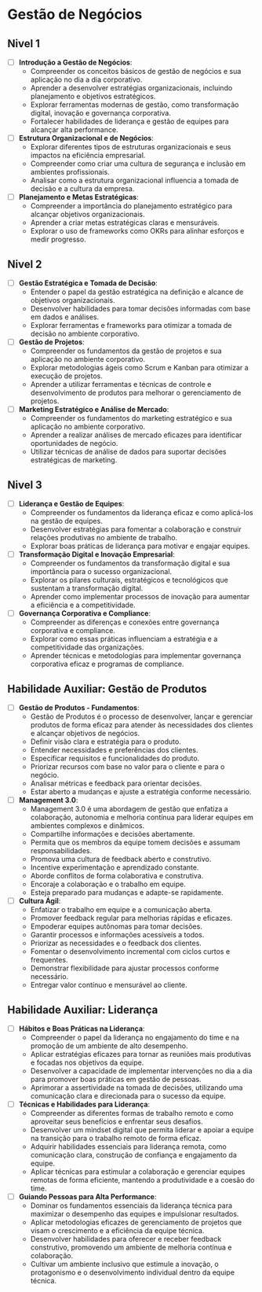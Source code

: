 # Gestão de Negócios
## Nivel 1
- [ ] **Introdução a Gestão de Negócios**:
   - Compreender os conceitos básicos de gestão de negócios e sua aplicação no dia a dia corporativo.
   - Aprender a desenvolver estratégias organizacionais, incluindo planejamento e objetivos estratégicos.
   - Explorar ferramentas modernas de gestão, como transformação digital, inovação e governança corporativa.
   - Fortalecer habilidades de liderança e gestão de equipes para alcançar alta performance.
- [ ] **Estrutura Organizacional e de Negócios**:
   - Explorar diferentes tipos de estruturas organizacionais e seus impactos na eficiência empresarial.
   - Compreender como criar uma cultura de segurança e inclusão em ambientes profissionais.
   - Analisar como a estrutura organizacional influencia a tomada de decisão e a cultura da empresa.
- [ ] **Planejamento e Metas Estratégicas**:
   - Compreender a importância do planejamento estratégico para alcançar objetivos organizacionais.
   - Aprender a criar metas estratégicas claras e mensuráveis.
   - Explorar o uso de frameworks como OKRs para alinhar esforços e medir progresso.
## Nivel 2
- [ ] **Gestão Estratégica e Tomada de Decisão**:
   - Entender o papel da gestão estratégica na definição e alcance de objetivos organizacionais.
   - Desenvolver habilidades para tomar decisões informadas com base em dados e análises.
   - Explorar ferramentas e frameworks para otimizar a tomada de decisão no ambiente corporativo.
- [ ] **Gestão de Projetos**:
   - Compreender os fundamentos da gestão de projetos e sua aplicação no ambiente corporativo.
   - Explorar metodologias ágeis como Scrum e Kanban para otimizar a execução de projetos.
   - Aprender a utilizar ferramentas e técnicas de controle e desenvolvimento de produtos para melhorar o gerenciamento de projetos.
- [ ] **Marketing Estratégico e Análise de Mercado**:
   - Compreender os fundamentos do marketing estratégico e sua aplicação no ambiente corporativo.
   - Aprender a realizar análises de mercado eficazes para identificar oportunidades de negócio.
   - Utilizar técnicas de análise de dados para suportar decisões estratégicas de marketing.
## Nivel 3
- [ ] **Liderança e Gestão de Equipes**:
   - Compreender os fundamentos da liderança eficaz e como aplicá-los na gestão de equipes.
   - Desenvolver estratégias para fomentar a colaboração e construir relações produtivas no ambiente de trabalho.
   - Explorar boas práticas de liderança para motivar e engajar equipes.
- [ ] **Transformação Digital e Inovação Empresarial**:
   - Compreender os fundamentos da transformação digital e sua importância para o sucesso organizacional.
   - Explorar os pilares culturais, estratégicos e tecnológicos que sustentam a transformação digital.
   - Aprender como implementar processos de inovação para aumentar a eficiência e a competitividade.
- [ ] **Governança Corporativa e Compliance**:
   - Compreender as diferenças e conexões entre governança corporativa e compliance.
   - Explorar como essas práticas influenciam a estratégia e a competitividade das organizações.
   - Aprender técnicas e metodologias para implementar governança corporativa eficaz e programas de compliance.
## Habilidade Auxiliar: Gestão de Produtos 
- [ ] **Gestão de Produtos - Fundamentos**:
   - Gestão de Produtos é o processo de desenvolver, lançar e gerenciar produtos de forma eficaz para atender às necessidades dos clientes e alcançar objetivos de negócios.
   - Definir visão clara e estratégia para o produto.
   - Entender necessidades e preferências dos clientes.
   - Especificar requisitos e funcionalidades do produto.
   - Priorizar recursos com base no valor para o cliente e para o negócio.
   - Analisar métricas e feedback para orientar decisões.
   - Estar aberto a mudanças e ajuste a estratégia conforme necessário.
- [ ] **Management 3.0**:
   - Management 3.0 é uma abordagem de gestão que enfatiza a colaboração, autonomia e melhoria contínua para liderar equipes em ambientes complexos e dinâmicos.
   - Compartilhe informações e decisões abertamente.
   - Permita que os membros da equipe tomem decisões e assumam responsabilidades.
   - Promova uma cultura de feedback aberto e construtivo.
   - Incentive experimentação e aprendizado constante.
   - Aborde conflitos de forma colaborativa e construtiva.
   - Encoraje a colaboração e o trabalho em equipe.
   - Esteja preparado para mudanças e adapte-se rapidamente.
- [ ] **Cultura Ágil**:
   - Enfatizar o trabalho em equipe e a comunicação aberta.
   - Promover feedback regular para melhorias rápidas e eficazes.
   - Empoderar equipes autônomas para tomar decisões.
   - Garantir processos e informações acessíveis a todos.
   - Priorizar as necessidades e o feedback dos clientes.
   - Fomentar o desenvolvimento incremental com ciclos curtos e frequentes.
   - Demonstrar flexibilidade para ajustar processos conforme necessário.
   - Entregar valor contínuo e mensurável ao cliente.
## Habilidade Auxiliar: Liderança 
- [ ] **Hábitos e Boas Práticas na Liderança**:
   - Compreender o papel da liderança no engajamento do time e na promoção de um ambiente de alto desempenho.
   - Aplicar estratégias eficazes para tornar as reuniões mais produtivas e focadas nos objetivos da equipe.
   - Desenvolver a capacidade de implementar intervenções no dia a dia para promover boas práticas em gestão de pessoas.
   - Aprimorar a assertividade na tomada de decisões, utilizando uma comunicação clara e direcionada para o sucesso da equipe.
- [ ] **Técnicas e Habilidades para Liderança**:
   - Compreender as diferentes formas de trabalho remoto e como aproveitar seus benefícios e enfrentar seus desafios.
   - Desenvolver um mindset digital que permita liderar e apoiar a equipe na transição para o trabalho remoto de forma eficaz.
   - Adquirir habilidades essenciais para liderança remota, como comunicação clara, construção de confiança e engajamento da equipe.
   - Aplicar técnicas para estimular a colaboração e gerenciar equipes remotas de forma eficiente, mantendo a produtividade e a coesão do time.
- [ ] **Guiando Pessoas para Alta Performance**:
   - Dominar os fundamentos essenciais da liderança técnica para maximizar o desempenho das equipes e impulsionar resultados.
   - Aplicar metodologias eficazes de gerenciamento de projetos que visam o crescimento e a eficiência da equipe técnica.
   - Desenvolver habilidades para oferecer e receber feedback construtivo, promovendo um ambiente de melhoria contínua e colaboração.
   - Cultivar um ambiente inclusivo que estimule a inovação, o protagonismo e o desenvolvimento individual dentro da equipe técnica.
